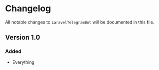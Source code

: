 # Changelog

All notable changes to `LaravelTelegramBot` will be documented in this file.

## Version 1.0

### Added
- Everything
